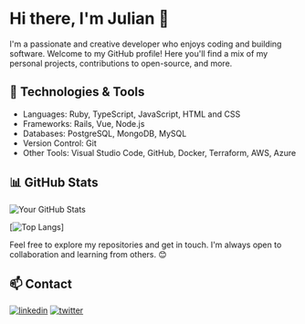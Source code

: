# Hi there, I'm Julian 👋

I'm a passionate and creative developer who enjoys coding and building software. Welcome to my GitHub profile! Here you'll find a mix of my personal projects, contributions to open-source, and more.

## 🔧 Technologies & Tools

- Languages: Ruby, TypeScript, JavaScript, HTML and CSS
- Frameworks: Rails, Vue, Node.js
- Databases: PostgreSQL, MongoDB, MySQL
- Version Control: Git
- Other Tools: Visual Studio Code, GitHub, Docker, Terraform, AWS, Azure

## 📊 GitHub Stats

![Your GitHub Stats](https://github-readme-stats-pearl-beta.vercel.app/api?username=julianammann&show_icons=true&include_all_commits=true)

[![Top Langs](https://github-readme-stats-pearl-beta.vercel.app/api/top-langs/?username=julianammann)]


Feel free to explore my repositories and get in touch. I'm always open to collaboration and learning from others. 😊

## 📫 Contact

[![linkedin](https://img.shields.io/badge/linkedin-0A66C2?style=for-the-badge&logo=linkedin&logoColor=white)](https://www.linkedin.com/in/julian-a-141088a1/)
[![twitter](https://img.shields.io/badge/twitter-1DA1F2?style=for-the-badge&logo=twitter&logoColor=white)](https://twitter.com/ja_mmnn)